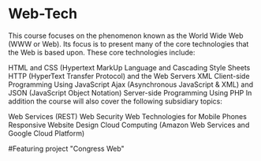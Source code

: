 # Web-Tech
This course focuses on the phenomenon known as the World Wide Web (WWW or Web). Its focus is to present many of the core technologies that the Web is based upon. These core technologies include:

HTML and CSS (Hypertext MarkUp Language and Cascading Style Sheets
HTTP (HyperText Transfer Protocol) and the Web Servers
XML
Client-side Programming Using JavaScript
Ajax (Asynchronous JavaScript & XML) and JSON (JavaScript Object Notation)
Server-side Programming Using PHP
In addition the course will also cover the following subsidiary topics:

Web Services (REST)
Web Security
Web Technologies for Mobile Phones
Responsive Website Design
Cloud Computing (Amazon Web Services and Google Cloud Platform)

#Featuring project "Congress Web"
